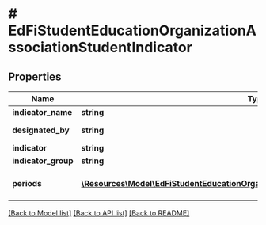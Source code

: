 # # EdFiStudentEducationOrganizationAssociationStudentIndicator

## Properties

Name | Type | Description | Notes
------------ | ------------- | ------------- | -------------
**indicator_name** | **string** | The name of the indicator or metric. |
**designated_by** | **string** | The person, organization, or department that designated the program association. | [optional]
**indicator** | **string** | The value of the indicator or metric. |
**indicator_group** | **string** | The name for a group of indicators. | [optional]
**periods** | [**\Resources\Model\EdFiStudentEducationOrganizationAssociationStudentIndicatorPeriod[]**](EdFiStudentEducationOrganizationAssociationStudentIndicatorPeriod.md) | An unordered collection of studentEducationOrganizationAssociationStudentIndicatorPeriods. The time periods for which the indicator was effective. | [optional]

[[Back to Model list]](../../README.md#models) [[Back to API list]](../../README.md#endpoints) [[Back to README]](../../README.md)
